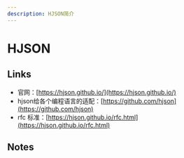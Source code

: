 ```yaml
---
description: HJSON简介
---
```


# HJSON

## Links

* 官网：[https://hjson.github.io/](https://hjson.github.io/)
* hjson给各个编程语言的适配：[https://github.com/hjson](https://github.com/hjson)
* rfc 标准：[https://hjson.github.io/rfc.html](https://hjson.github.io/rfc.html)

## Notes

